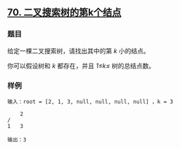 ## [70. 二叉搜索树的第k个结点](https://www.acwing.com/problem/content/66/)

### 题目

给定一棵二叉搜索树，请找出其中的第 *k* 小的结点。

你可以假设树和 *k* 都存在，并且 *1≤k≤* 树的总结点数。

### 样例

```
输入：root = [2, 1, 3, null, null, null, null] ，k = 3

    2
/ 
1   3

输出：3
```
